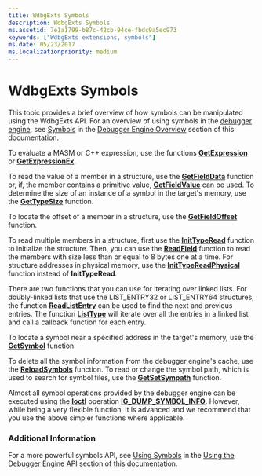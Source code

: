 ```yaml
---
title: WdbgExts Symbols
description: WdbgExts Symbols
ms.assetid: 7e1a1799-b87c-42cb-94ce-fbdc9a5ec973
keywords: ["WdbgExts extensions, symbols"]
ms.date: 05/23/2017
ms.localizationpriority: medium
---
```


# WdbgExts Symbols


This topic provides a brief overview of how symbols can be manipulated using the WdbgExts API. For an overview of using symbols in the [debugger engine](introduction.md#debugger-engine), see [Symbols](symbols.md) in the [Debugger Engine Overview](debugger-engine-overview.md) section of this documentation.

To evaluate a MASM or C++ expression, use the functions [**GetExpression**](/windows-hardware/drivers/ddi/wdbgexts/nc-wdbgexts-pwindbg_get_expression) or [**GetExpressionEx**](/windows-hardware/drivers/ddi/wdbgexts/nf-wdbgexts-getexpressionex).

To read the value of a member in a structure, use the [**GetFieldData**](/windows-hardware/drivers/ddi/wdbgexts/nf-wdbgexts-getfielddata) function or, if, the member contains a primitive value, [**GetFieldValue**](/windows-hardware/drivers/ddi/wdbgexts/nf-wdbgexts-getfieldvalue) can be used. To determine the size of an instance of a symbol in the target's memory, use the [**GetTypeSize**](/windows-hardware/drivers/ddi/wdbgexts/nf-wdbgexts-gettypesize) function.

To locate the offset of a member in a structure, use the [**GetFieldOffset**](/windows-hardware/drivers/ddi/dbgeng/nf-dbgeng-idebugsymbols-getfieldoffset) function.

To read multiple members in a structure, first use the [**InitTypeRead**](/previous-versions/ff550953(v=vs.85)) function to initialize the structure. Then, you can use the [**ReadField**](/previous-versions/ff553539(v=vs.85)) function to read the members with size less than or equal to 8 bytes one at a time. For structure addresses in physical memory, use the [**InitTypeReadPhysical**](/previous-versions/ff550957(v=vs.85)) function instead of **InitTypeRead**.

There are two functions that you can use for iterating over linked lists. For doubly-linked lists that use the LIST\_ENTRY32 or LIST\_ENTRY64 structures, the function [**ReadListEntry**](/windows-hardware/drivers/ddi/wdbgexts/nf-wdbgexts-readlistentry) can be used to find the next and previous entries. The function [**ListType**](/windows-hardware/drivers/ddi/wdbgexts/nf-wdbgexts-listtype) will iterate over all the entries in a linked list and call a callback function for each entry.

To locate a symbol near a specified address in the target's memory, use the [**GetSymbol**](/windows-hardware/drivers/ddi/wdbgexts/nc-wdbgexts-pwindbg_get_symbol) function.

To delete all the symbol information from the debugger engine's cache, use the [**ReloadSymbols**](/windows-hardware/drivers/ddi/wdbgexts/nf-wdbgexts-reloadsymbols) function. To read or change the symbol path, which is used to search for symbol files, use the [**GetSetSympath**](/windows-hardware/drivers/ddi/wdbgexts/nf-wdbgexts-getsetsympath) function.

Almost all symbol operations provided by the debugger engine can be executed using the [**Ioctl**](/windows-hardware/drivers/ddi/wdbgexts/nc-wdbgexts-pwindbg_ioctl_routine) operation [**IG\_DUMP\_SYMBOL\_INFO**](/windows-hardware/drivers/ddi/wdbgexts/ns-wdbgexts-_sym_dump_param). However, while being a very flexible function, it is advanced and we recommend that you use the above simpler functions where applicable.

### <span id="additional_information"></span><span id="ADDITIONAL_INFORMATION"></span>Additional Information

For a more powerful symbols API, see [Using Symbols](using-symbols.md) in the [Using the Debugger Engine API](using-the-debugger-engine-api.md) section of this documentation.

 

